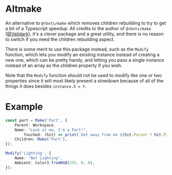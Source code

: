 # Altmake

An alternative to `@rbxts/make` which removes children rebuilding to try to get a bit of a Typescript speedup.
All credits to the author of `@rbxts/make` ([@Validark](https://github.com/Validark)), it's a clever package and a great utility, and there is no reason to switch if you need the children
rebuilding aspect.

There is some merit to use this package instead, such as the `Modify` function, which lets you modify an existing instance instead of creating a new one, which can be pretty handy, and letting you pass a single instance instead of an array as the children property if you wish.

Note that the `Modify` function should not be used to modify like one or two properties since it will most likely present a slowdown because of all of the things it does besides `instance.X = Y`.

# Example

```ts
const part = Make('Part', {
	Parent: Workspace,
	Name: "Look at me, I'm a Part!",
    	Touched: (hit) => print(`Get away from me ${hit.Parent ? hit.Parent : hit}!`)
	Children: Make('Part'),
});
```

```ts
Modify('Lighting', {
	Name: 'Not Lighting',
	Ambient: Color3.fromRGB(255, 0, 0),
});
```
